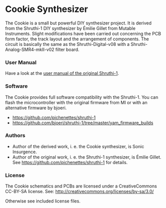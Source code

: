# Cookie Synthesizer

The Cookie is a small but powerful DIY synthesizer project.
It is derived from the Shruthi-1 DIY synthesizer by Émilie Gillet 
from Mutable Instruments.
Slight modifications have been carried out concerning the PCB form factor, the track layout 
and the arrangement of components.
The circuit is basically the same as the Shruthi-Digital-v08 with a Shruthi-Analog-SMR4-mkII-v02 
filter board.

### User Manual
Have a look at the [user manual of the original Shruthi-1](https://mutable-instruments.net/archive/shruthi/manual/).

### Software
The Cookie provides full software compatibility with the Shruthi-1. You can flash the 
microcontroller with the original firmware from MI or with an alternative firmware by 
bjoeri.
* https://github.com/pichenettes/shruthi-1
* https://github.com/bjoeri/shruthi-1/tree/master/yam_firmware_builds

### Authors
* Author of the derived work, i. e. the Cookie synthesizer, is Sonic Insurgence.
* Author of the original work, i. e. the Shruthi-1 synthesizer, is Émilie Gillet.
See https://github.com/pichenettes/shruthi-1 for details.


### License
The Cookie schematics and PCBs are licensed under a CreativeCommons CC-BY-SA license.
See: http://creativecommons.org/licenses/by-sa/3.0/

Otherwise see included license files.

